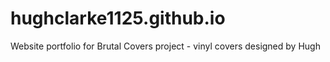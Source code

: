 # hughclarke1125.github.io
Website portfolio for Brutal Covers project - vinyl covers designed by Hugh 
